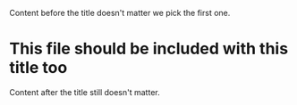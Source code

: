 Content before the title doesn't matter we pick the first one.

# This file should be included with this title too

Content after the title still doesn't matter.
